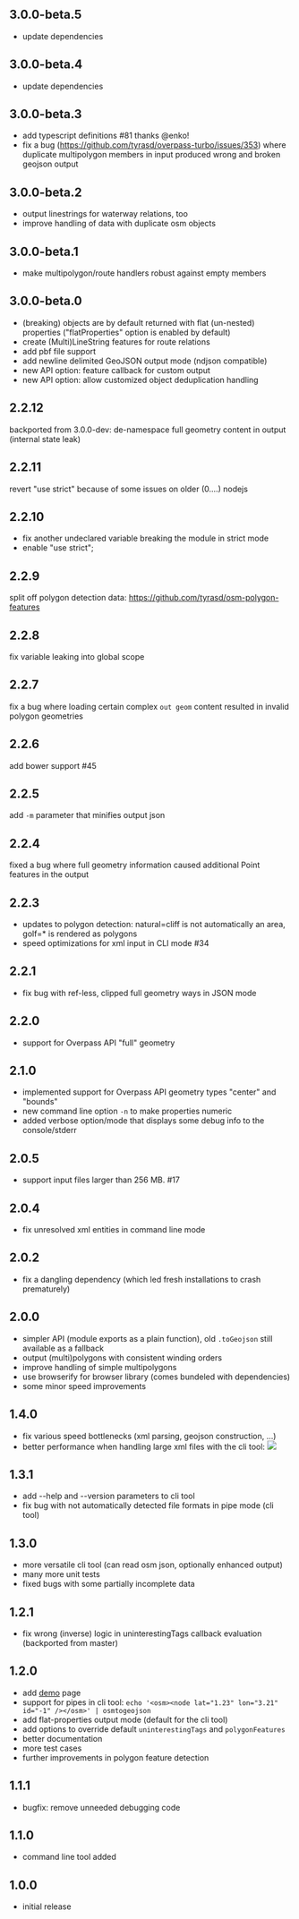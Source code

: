 3.0.0-beta.5
------------
* update dependencies

3.0.0-beta.4
------------
* update dependencies

3.0.0-beta.3
------------
* add typescript definitions #81 thanks @enko!
* fix a bug (https://github.com/tyrasd/overpass-turbo/issues/353) where duplicate multipolygon members in input produced wrong and broken geojson output

3.0.0-beta.2
------------
* output linestrings for waterway relations, too
* improve handling of data with duplicate osm objects

3.0.0-beta.1
------------
* make multipolygon/route handlers robust against empty members

3.0.0-beta.0
------------
* (breaking) objects are by default returned with flat (un-nested) properties ("flatProperties" option is enabled by default)
* create (Multi)LineString features for route relations
* add pbf file support
* add newline delimited GeoJSON output mode (ndjson compatible)
* new API option: feature callback for custom output
* new API option: allow customized object deduplication handling

2.2.12
------
backported from 3.0.0-dev: de-namespace full geometry content in output (internal state leak)

2.2.11
------
revert "use strict" because of some issues on older (0.…) nodejs

2.2.10
------
* fix another undeclared variable breaking the module in strict mode
* enable "use strict";

2.2.9
-----
split off polygon detection data: https://github.com/tyrasd/osm-polygon-features

2.2.8
-----
fix variable leaking into global scope

2.2.7
-----
fix a bug where loading certain complex `out geom` content resulted in invalid polygon geometries

2.2.6
-----
add bower support #45

2.2.5
-----
add `-m` parameter that minifies output json

2.2.4
-----
fixed a bug where full geometry information caused additional Point features in the output

2.2.3
-----
* updates to polygon detection: natural=cliff is not automatically an area, golf=* is rendered as polygons
* speed optimizations for xml input in CLI mode #34

2.2.1
-----
* fix bug with ref-less, clipped full geometry ways in JSON mode

2.2.0
-----
* support for Overpass API "full" geometry

2.1.0
-----
* implemented support for Overpass API geometry types "center" and "bounds"
* new command line option `-n` to make properties numeric
* added verbose option/mode that displays some debug info to the console/stderr

2.0.5
-----
* support input files larger than 256 MB. #17

2.0.4
-----
* fix unresolved xml entities in command line mode

2.0.2
-----
* fix a dangling dependency (which led fresh installations to crash prematurely)

2.0.0
-----
* simpler API (module exports as a plain function), old `.toGeojson` still available as a fallback
* output (multi)polygons with consistent winding orders
* improve handling of simple multipolygons
* use browserify for browser library (comes bundeled with dependencies)
* some minor speed improvements

1.4.0
-----
* fix various speed bottlenecks (xml parsing, geojson construction, …)
* better performance when handling large xml files with the cli tool: ![](https://f.cloud.github.com/assets/1927298/1461813/4a1ce53e-44ce-11e3-9a96-d600eb3aba9b.png)

1.3.1
-----
* add --help and --version parameters to cli tool
* fix bug with not automatically detected file formats in pipe mode (cli tool)

1.3.0
-----
* more versatile cli tool (can read osm json, optionally enhanced output)
* many more unit tests
* fixed bugs with some partially incomplete data

1.2.1
-----
* fix wrong (inverse) logic in uninterestingTags callback evaluation (backported from master)

1.2.0
-----
* add [demo](https://tyrasd.github.io/osmtogeojson/) page
* support for pipes in cli tool: `echo '<osm><node lat="1.23" lon="3.21" id="-1" /></osm>' | osmtogeojson`
* add flat-properties output mode (default for the cli tool)
* add options to override default `uninterestingTags` and `polygonFeatures`
* better documentation
* more test cases
* further improvements in polygon feature detection

1.1.1
-----
* bugfix: remove unneeded debugging code

1.1.0
-----
* command line tool added

1.0.0
-----
* initial release
